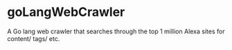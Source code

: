 goLangWebCrawler
================

A Go lang web crawler that searches through the top 1 million Alexa sites for content/ tags/ etc.
